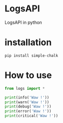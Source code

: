 # LogsAPI
LogsAPI in python

# installation 
`pip install simple-chalk`

# How to use

```PYTHON
from logs import *

print(info('Waw !'))
print(warn('Waw !'))
print(debug('Waw !'))
print(error('Waw !'))
print(critical('Waw !'))
```
